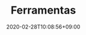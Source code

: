 ---
title: "Ferramentas"
date: 2020-02-28T10:08:56+09:00
description: "Dêem-me uma alavanca e um ponto de apoio..."
draft: false
collapsible: true
weight: 1
---